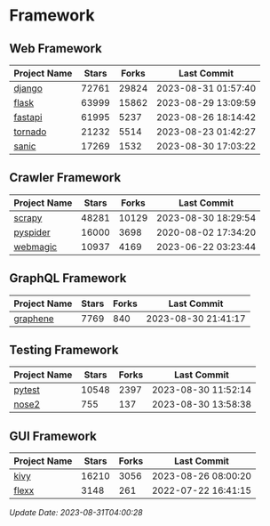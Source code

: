# Framework

## Web Framework
| Project Name | Stars | Forks | Last Commit |
| ------------ | ----- | ----- | ----------- |
| [django](https://github.com/django/django) | 72761 | 29824 | 2023-08-31 01:57:40 |
| [flask](https://github.com/pallets/flask) | 63999 | 15862 | 2023-08-29 13:09:59 |
| [fastapi](https://github.com/tiangolo/fastapi) | 61995 | 5237 | 2023-08-26 18:14:42 |
| [tornado](https://github.com/tornadoweb/tornado) | 21232 | 5514 | 2023-08-23 01:42:27 |
| [sanic](https://github.com/sanic-org/sanic) | 17269 | 1532 | 2023-08-30 17:03:22 |

## Crawler Framework
| Project Name | Stars | Forks | Last Commit |
| ------------ | ----- | ----- | ----------- |
| [scrapy](https://github.com/scrapy/scrapy) | 48281 | 10129 | 2023-08-30 18:29:54 |
| [pyspider](https://github.com/binux/pyspider) | 16000 | 3698 | 2020-08-02 17:34:20 |
| [webmagic](https://github.com/code4craft/webmagic) | 10937 | 4169 | 2023-06-22 03:23:44 |

## GraphQL Framework
| Project Name | Stars | Forks | Last Commit |
| ------------ | ----- | ----- | ----------- |
| [graphene](https://github.com/graphql-python/graphene) | 7769 | 840 | 2023-08-30 21:41:17 |

## Testing Framework
| Project Name | Stars | Forks | Last Commit |
| ------------ | ----- | ----- | ----------- |
| [pytest](https://github.com/pytest-dev/pytest) | 10548 | 2397 | 2023-08-30 11:52:14 |
| [nose2](https://github.com/nose-devs/nose2) | 755 | 137 | 2023-08-30 13:58:38 |

## GUI Framework
| Project Name | Stars | Forks | Last Commit |
| ------------ | ----- | ----- | ----------- |
| [kivy](https://github.com/kivy/kivy) | 16210 | 3056 | 2023-08-26 08:00:20 |
| [flexx](https://github.com/flexxui/flexx) | 3148 | 261 | 2022-07-22 16:41:15 |

*Update Date: 2023-08-31T04:00:28*